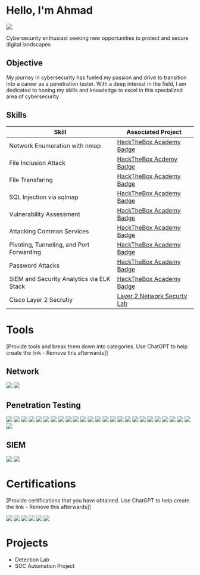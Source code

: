 # Hello, I'm Ahmad
<a href="https://www.linkedin.com/in/ahmad-shakla-341027209"><img src="https://img.shields.io/badge/-LinkedIn-0072b1?&style=for-the-badge&logo=linkedin&logoColor=white" /></a>


Cybersecurity enthusiast seeking new opportunities to protect and secure digital landscapes

## Objective


My journey in cybersecurity has fueled my passion and drive to transition into a career as a penetration tester. With a deep interest in the field, I am dedicated to honing my skills and knowledge to excel in this specialized area of cybersecurity
## Skills


| Skill                                         | Associated Project         |
|-----------------------------------------------|----------------------------|
| Network Enumeration with nmap          | <a href="https://academy.hackthebox.com/achievement/badge/97f891b9-a0e9-11ee-bfb6-bea50ffe6cb4">HackTheBox Academy Badge</a>|
| File Inclusion Attack | <a href="https://academy.hackthebox.com/achievement/badge/c8877fa3-e31d-11ee-b18d-bea50ffe6cb4">HackTheBox Acdemy Badge</a>|
| File Transfaring         | <a href="https://academy.hackthebox.com/achievement/badge/19a73c1c-a5c8-11ee-bfb6-bea50ffe6cb4">HackTheBox Academy Badge</a>|
| SQL Injection via sqlmap      | <a href="https://academy.hackthebox.com/achievement/badge/e31dce01-d728-11ee-891c-bea50ffe6cb4">HackTheBox Academy Badge</a>|
| Vulnerability Assessment                   | <a href="https://academy.hackthebox.com/achievement/badge/d825149d-a480-11ee-bfb6-bea50ffe6cb4">HackTheBox Academy Badge</a>|
| Attacking Common Services | <a href="https://academy.hackthebox.com/achievement/badge/af27f89d-d1b8-11ee-891c-bea50ffe6cb4">HackTheBox Academy Badge</a>|
| Pivoting, Tunneling, and Port Forwarding | <a href="https://academy.hackthebox.com/achievement/badge/d747c2c0-e482-11ee-b18d-bea50ffe6cb4">HackTheBox Academy Badge</a>|
| Password Attacks | <a href="https://academy.hackthebox.com/achievement/badge/5bc58b78-dc0c-11ee-b18d-bea50ffe6cb4">HackTheBox Academy Badge</a>|
| SIEM and Security Analytics via ELK Stack | <a href="https://academy.hackthebox.com/achievement/badge/82594c6c-fde1-11ee-b18d-bea50ffe6cb4">HackTheBox Academy Badge</a>|
| Cisco Layer 2 Secrutiy | <a href="https://github.com/ahmad-shakla/Network-Security">Layer 2 Network Securty Lab</a> 

# Tools
[Provide tools and break them down into categories. Use ChatGPT to help create the link - Remove this afterwards]]

## Network
<div>
    <img src="https://img.shields.io/badge/-Wireshark-1679A7?&style=for-the-badge&logo=Wireshark&logoColor=white" />
    <img src="https://img.shields.io/badge/-TCPDump-EF3B2D?style=for-the-badge&logoColor=white" />
    
</div>

## Penetration Testing
<div>
    <img src="https://img.shields.io/badge/-Metasploit-00A4EF?&style=for-the-badge&logo=&logoColor=white" />
 <img src="https://img.shields.io/badge/-smbclient-000000?&style=for-the-badge&logo=&logoColor=white" />
<img src="https://img.shields.io/badge/-smbmap-000000?&style=for-the-badge&logo=&logoColor=white" />
<img src="https://img.shields.io/badge/-enum4linux-000000?&style=for-the-badge&logo=&logoColor=white" />
<img src="https://img.shields.io/badge/-rpcclient-000000?&style=for-the-badge&logo=&logoColor=white" />
<img src="https://img.shields.io/badge/-impacket-000000?&style=for-the-badge&logo=&logoColor=white" />
<img src="https://img.shields.io/badge/-crackmapexec-000000?&style=for-the-badge&logo=&logoColor=white" />
<img src="https://img.shields.io/badge/-netexec-000000?&style=for-the-badge&logo=&logoColor=white" />
<img src="https://img.shields.io/badge/-showmount-000000?&style=for-the-badge&logo=&logoColor=white" />
<img src="https://img.shields.io/badge/-snmpwalk-000000?&style=for-the-badge&logo=&logoColor=white" />
<img src="https://img.shields.io/badge/-evil-winrm-000000?&style=for-the-badge&logo=&logoColor=white" />
<img src="https://img.shields.io/badge/-gobuster-000000?&style=for-the-badge&logo=&logoColor=white" />
<img src="https://img.shields.io/badge/-nessus-000000?&style=for-the-badge&logo=&logoColor=white" />
<img src="https://img.shields.io/badge/-openVAS-000000?&style=for-the-badge&logo=&logoColor=white" />
<img src="https://img.shields.io/badge/-johntheripper-000000?&style=for-the-badge&logo=&logoColor=white" />
<img src="https://img.shields.io/badge/-crunch-000000?&style=for-the-badge&logo=&logoColor=white" />
<img src="https://img.shields.io/badge/-hydra-000000?&style=for-the-badge&logo=&logoColor=white" />
<img src="https://img.shields.io/badge/-sshuttle-000000?&style=for-the-badge&logo=&logoColor=white" />
<img src="https://img.shields.io/badge/-rpivot-000000?&style=for-the-badge&logo=&logoColor=white" />
<img src="https://img.shields.io/badge/-netsh-000000?&style=for-the-badge&logo=&logoColor=white" />
<img src="https://img.shields.io/badge/-dnscat2-000000?&style=for-the-badge&logo=&logoColor=white" />
<img src="https://img.shields.io/badge/-chisel-000000?&style=for-the-badge&logo=&logoColor=white" />
<img src="https://img.shields.io/badge/-socksoverrdp-000000?&style=for-the-badge&logo=&logoColor=white" />
<img src="https://img.shields.io/badge/-sqlmap-000000?&style=for-the-badge&logo=&logoColor=white" />
<img src="https://img.shields.io/badge/-commix-000000?&style=for-the-badge&logo=&logoColor=white" />
<img src="https://img.shields.io/badge/-burp-000000?&style=for-the-badge&logo=&logoColor=white" />
</div>

## SIEM
<div>
    <img src="https://img.shields.io/badge/-Elastic-000000?&style=for-the-badge&logo=&logoColor=white" />
    <img src="https://img.shields.io/badge/-Splunk-000000?&style=for-the-badge&logo=&logoColor=white" />

</div>

# Certifications
[Provide certifications that you have obtained. Use ChatGPT to help create the link - Remove this afterwards]]
<div>
<img src="https://img.shields.io/badge/-TCM Security | Practical Ethical Hacking-FF0000?&style=for-the-badge&logo=&logoColor=white" />
<img src="https://img.shields.io/badge/-Cyberary | Advanced Penetration Testing-007ACC?&style=for-the-badge&logo=&logoColor=white" />
<img src="https://img.shields.io/badge/-Cyberary | Offensive Penetration Testing-4D4D4D?&style=for-the-badge&logo=&logoColor=white" />
<img src="https://img.shields.io/badge/-Fortinet | NSE 1-006400?&style=for-the-badge&logoColor=white" />
<img src="https://img.shields.io/badge/-Fortinet | NSE 2-006400?&style=for-the-badge&logoColor=white" />
<img src="https://img.shields.io/badge/-Fortinet | NSE 3-006400?&style=for-the-badge&logoColor=white" />
</div>

# Projects
- Detection Lab
- SOC Automation Project
